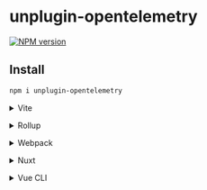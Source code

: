 # unplugin-opentelemetry

[![NPM version](https://img.shields.io/npm/v/unplugin-opentelemetry?color=a1b858&label=)](https://www.npmjs.com/package/unplugin-opentelemetry)

## Install

```bash
npm i unplugin-opentelemetry
```

<details>
<summary>Vite</summary><br>

```ts
// vite.config.ts
import otel from 'unplugin-opentelemetry/vite'

export default defineConfig({
  plugins: [
    otel({ /* options */ }),
  ],
})
```

Example: [`playground/`](./playground/)

<br></details>

<details>
<summary>Rollup</summary><br>

```ts
// rollup.config.js
import otel from 'unplugin-opentelemetry/rollup'

export default {
  plugins: [
    otel({ /* options */ }),
  ],
}
```

<br></details>


<details>
<summary>Webpack</summary><br>

```ts
// webpack.config.js
module.exports = {
  /* ... */
  plugins: [
    require('unplugin-opentelemetry/webpack')({ /* options */ })
  ]
}
```

<br></details>

<details>
<summary>Nuxt</summary><br>

```ts
// nuxt.config.js
export default {
  buildModules: [
    ['unplugin-opentelemetry/nuxt', { /* options */ }],
  ],
}
```

> This module works for both Nuxt 2 and [Nuxt Vite](https://github.com/nuxt/vite)

<br></details>

<details>
<summary>Vue CLI</summary><br>

```ts
// vue.config.js
module.exports = {
  configureWebpack: {
    plugins: [
      require('unplugin-opentelemetry/webpack')({ /* options */ }),
    ],
  },
}
```

<br></details>

